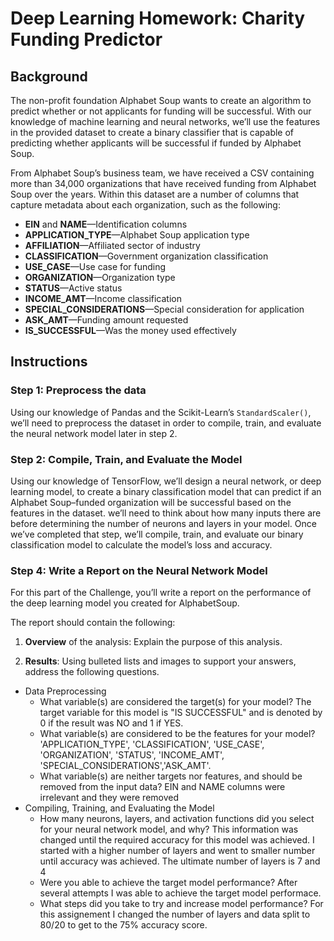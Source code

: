 # Deep Learning Homework: Charity Funding Predictor

## Background

The non-profit foundation Alphabet Soup wants to create an algorithm to predict whether or not applicants for funding will be successful. With our knowledge of machine learning and neural networks, we’ll use the features in the provided dataset to create a binary classifier that is capable of predicting whether applicants will be successful if funded by Alphabet Soup.

From Alphabet Soup’s business team, we have received a CSV containing more than 34,000 organizations that have received funding from Alphabet Soup over the years. Within this dataset are a number of columns that capture metadata about each organization, such as the following:

* **EIN** and **NAME**—Identification columns
* **APPLICATION_TYPE**—Alphabet Soup application type
* **AFFILIATION**—Affiliated sector of industry
* **CLASSIFICATION**—Government organization classification
* **USE_CASE**—Use case for funding
* **ORGANIZATION**—Organization type
* **STATUS**—Active status
* **INCOME_AMT**—Income classification
* **SPECIAL_CONSIDERATIONS**—Special consideration for application
* **ASK_AMT**—Funding amount requested
* **IS_SUCCESSFUL**—Was the money used effectively

## Instructions

### Step 1: Preprocess the data

Using our knowledge of Pandas and the Scikit-Learn’s `StandardScaler()`, we’ll need to preprocess the dataset in order to compile, train, and evaluate the neural network model later in step 2. 

### Step 2: Compile, Train, and Evaluate the Model

Using our knowledge of TensorFlow, we’ll design a neural network, or deep learning model, to create a binary classification model that can predict if an Alphabet Soup–funded organization will be successful based on the features in the dataset. we’ll need to think about how many inputs there are before determining the number of neurons and layers in your model. Once we’ve completed that step, we’ll compile, train, and evaluate our binary classification model to calculate the model’s loss and accuracy.

### Step 4: Write a Report on the Neural Network Model

For this part of the Challenge, you’ll write a report on the performance of the deep learning model you created for AlphabetSoup.

The report should contain the following:

1. **Overview** of the analysis: Explain the purpose of this analysis.

2. **Results**: Using bulleted lists and images to support your answers, address the following questions.

  * Data Preprocessing
    * What variable(s) are considered the target(s) for your model?
    The target variable for this model is "IS SUCCESSFUL" and is denoted by 0 if the result was NO and 1 if YES. 
    * What variable(s) are considered to be the features for your model?
    'APPLICATION_TYPE', 'CLASSIFICATION', 'USE_CASE', 'ORGANIZATION', 'STATUS', 'INCOME_AMT', 'SPECIAL_CONSIDERATIONS','ASK_AMT'.
    * What variable(s) are neither targets nor features, and should be removed from the input data?
    EIN and NAME columns were irrelevant and they were removed
  * Compiling, Training, and Evaluating the Model
    * How many neurons, layers, and activation functions did you select for your neural network model, and why?
    This information was changed until the required accuracy for this model was achieved. I started with a higher number of layers and went to smaller number until accuracy was achieved. The ultimate number of layers is 7 and 4
    * Were you able to achieve the target model performance?
    After several attempts I was able to achieve the target model performace. 
    * What steps did you take to try and increase model performance?
    For this assignement I changed the number of layers and data split to 80/20 to get to the 75% accuracy score. 

